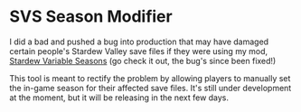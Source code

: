 # SVS Season Modifier

I did a bad and pushed a bug into production that may have damaged certain people's Stardew Valley save files if they were using my mod, [Stardew Variable Seasons](https://github.com/calebstein1/StardewVariableSeasons) (go check it out, the bug's since been fixed!)

This tool is meant to rectify the problem by allowing players to manually set the in-game season for their affected save files.
It's still under development at the moment, but it will be releasing in the next few days.
